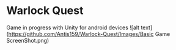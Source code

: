 # Warlock Quest
 Game in progress with Unity for android devices
 ![alt text](https://github.com/Antis159/Warlock-Quest/Images/Basic Game ScreenShot.png) 
 

